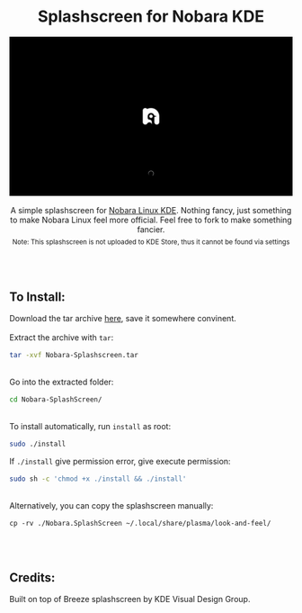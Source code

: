 <h1 align="center">Splashscreen for Nobara KDE</h1>
<div align="center">
  <img src="https://raw.githubusercontent.com/JiayuanWen/nobara-kde-splashscreen/main/Nobara.SplashScreen/contents/previews/splash.png"/>
</div>

<div align="center">
  
A simple splashscreen for [Nobara Linux KDE](https://nobaraproject.org/). Nothing fancy, just something to make Nobara Linux feel more official. Feel free to fork to make something fancier. <br/>
<sub>Note: This splashscreen is not uploaded to KDE Store, thus it cannot be found via settings </sub> 
</div>
<br/>
<br/>

## To Install:
Download the tar archive [here](https://github.com/JiayuanWen/nobara-kde-splashscreen/releases/latest), save it somewhere convinent. \
\
Extract the archive with `tar`:
``` bash 
tar -xvf Nobara-Splashscreen.tar
```
\
Go into the extracted folder:
``` bash
cd Nobara-SplashScreen/
```
\
To install automatically, run `install` as root:
``` bash
sudo ./install
```
If `./install` give permission error, give execute permission:
``` bash
sudo sh -c 'chmod +x ./install && ./install'
```
\
Alternatively, you can copy the splashscreen manually:
```
cp -rv ./Nobara.SplashScreen ~/.local/share/plasma/look-and-feel/
```
<br/>
<br/>

## Credits:
Built on top of Breeze splashscreen by KDE Visual Design Group.

